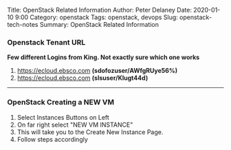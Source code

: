 Title:  OpenStack Related Information
Author: Peter Delaney 
Date: 2020-01-10 9:00
Category: openstack 
Tags: openstack, devops
Slug: openstack-tech-notes 
Summary: OpenStack Related Information  


### Openstack Tenant URL 
**Few different Logins from King.  Not exactly sure which one works**

1. https://ecloud.ebsco.com  **(sdofozuser/AWfgRUye56%)**
2. https://ecloud.ebsco.com  **(slsuser/Klugt44d)**

---

### OpenStack Creating a NEW VM
1. Select Instances Buttons on Left
2. On far right select "NEW VM INSTANCE"	
3. This will take you to the Create New Instance Page.
4. Follow steps accordingly
